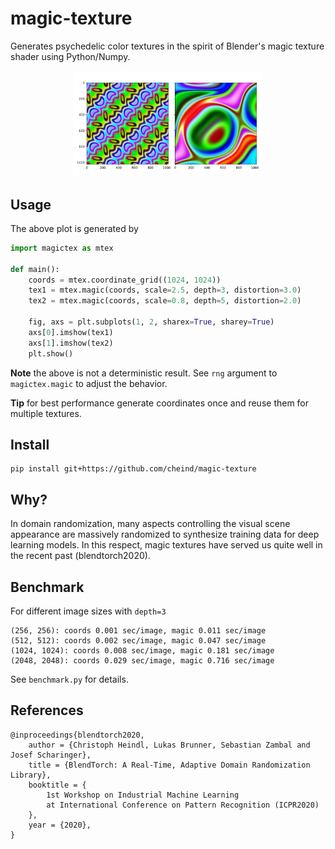 # magic-texture
Generates psychedelic color textures in the spirit of Blender's magic texture shader using Python/Numpy.

<div align='center'>
    <img src='etc/magic.svg' width="60%"/>
</div>

## Usage

The above plot is generated by

```python
import magictex as mtex

def main():
    coords = mtex.coordinate_grid((1024, 1024))
    tex1 = mtex.magic(coords, scale=2.5, depth=3, distortion=3.0)
    tex2 = mtex.magic(coords, scale=0.8, depth=5, distortion=2.0)

    fig, axs = plt.subplots(1, 2, sharex=True, sharey=True)
    axs[0].imshow(tex1)
    axs[1].imshow(tex2)
    plt.show()
```

**Note** the above is not a deterministic result. See `rng` argument to `magictex.magic` to adjust the behavior.

**Tip** for best performance generate coordinates once and reuse them for multiple textures.

## Install

```
pip install git+https://github.com/cheind/magic-texture
```

## Why?
In domain randomization, many aspects controlling the visual scene appearance are massively randomized to synthesize training data for deep learning models. In this respect, magic textures have served us quite well in the recent past (blendtorch2020).

## Benchmark
For different image sizes with `depth=3`
```
(256, 256): coords 0.001 sec/image, magic 0.011 sec/image
(512, 512): coords 0.002 sec/image, magic 0.047 sec/image
(1024, 1024): coords 0.008 sec/image, magic 0.181 sec/image
(2048, 2048): coords 0.029 sec/image, magic 0.716 sec/image
```

See `benchmark.py` for details.

## References
```
@inproceedings{blendtorch2020,
    author = {Christoph Heindl, Lukas Brunner, Sebastian Zambal and Josef Scharinger},
    title = {BlendTorch: A Real-Time, Adaptive Domain Randomization Library},
    booktitle = {
        1st Workshop on Industrial Machine Learning 
        at International Conference on Pattern Recognition (ICPR2020)
    },
    year = {2020},
}
```
